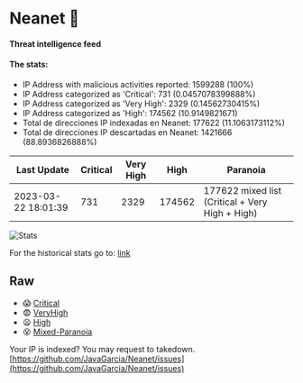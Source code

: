 # Neanet :hocho:
#### Threat intelligence feed
#### The stats:

- IP Address with malicious activities reported: 1599288 (100%)
- IP Address categorized as 'Critical':  731 (0.0457078399888%)
- IP Address categorized as 'Very High':  2329 (0.14562730415%)
- IP Address categorized as 'High':  174562 (10.9149821671)
- Total de direcciones IP indexadas en Neanet:  177622 (11.1063173112%)
- Total de direcciones IP descartadas en Neanet:  1421666 (88.8936826888%)

| Last Update | Critical | Very High | High | Paranoia |
| --- | --- | --- | --- | --- |
| 2023-03-22 18:01:39 | 731 | 2329 | 174562 | 177622 mixed list (Critical + Very High + High)|

![Stats](https://docs.google.com/spreadsheets/d/e/2PACX-1vSnaNMIXVabIpDJjufMlzH7poXnshF3mgd8Is1g9ytUEzVsP5my4Trn8f-xkoLLQ38xpL3HtmUexLo6/pubchart?oid=501124687&format=image)

For the historical stats go to: [link](/stats.csv)
## Raw
- :scream: [Critical](https://raw.githubusercontent.com/JavaGarcia/Neanet/master/blacklists/neanet_critical.txt)
- :fearful: [VeryHigh](https://raw.githubusercontent.com/JavaGarcia/Neanet/master/blacklists/neanet_veryHigh.txtt)
- :frowning: [High](https://raw.githubusercontent.com/JavaGarcia/Neanet/master/blacklists/neanet_high.txt)
- :dizzy_face: [Mixed-Paranoia](https://raw.githubusercontent.com/JavaGarcia/Neanet/master/blacklists/neanet_all.txt)


Your IP is indexed? You may request to takedown. [https://github.com/JavaGarcia/Neanet/issues](https://github.com/JavaGarcia/Neanet/issues)































































































































































































































































































































































































































































































































































































































































































































































































































































































































































































































































































































































































































































































































































































































































































































































































































































































































































































































































































































































































































































































































































































































































































































































































































































































































































































































































































































































































































































































































































































































































































































































































































































































































































































































































































































































































































































































































































































































































































































































































































































































































































































































































































































































































































































































































































































































































































































































































































































































































































































































































































































































































































































































































































































































































































































































































































































































































































































































































































































































































































































































































































































































































































































































































































































































































































































































































































































































































































































































































































































































































































































































































































































































































































































































































































































































































































































































































































































































































































































































































































































































































































































































































































































































































































































































































































































































































































































































































































































































































































































































































































































































































































































































































































































































































































































































































































































































































































































































































































































































































































































































































































































































































